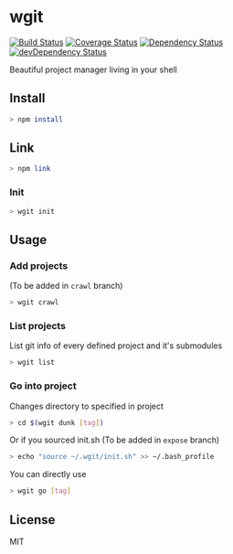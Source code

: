 # wgit

[![Build Status][travis-image]][travis-url]
[![Coverage Status][coveralls-image]][coveralls-url]
[![Dependency Status][david-image]][david-url]
[![devDependency Status][david-dev-image]][david-dev-url]

Beautiful project manager living in your shell

## Install

```bash
> npm install
```

## Link

```bash
> npm link
```

### Init

```bash
> wgit init
```

## Usage

### Add projects

(To be added in `crawl` branch)

```bash
> wgit crawl
```

### List projects

List git info of every defined project and it's submodules

```bash
> wgit list
```

### Go into project

Changes directory to specified in project

```bash
> cd $(wgit dunk [tag])
```

Or if you sourced init.sh (To be added in `expose` branch)

```bash
> echo "source ~/.wgit/init.sh" >> ~/.bash_profile
```

You can directly use

```bash
> wgit go [tag]
```

## License

MIT

[travis-image]: https://api.travis-ci.org/wgit-io/wgit.svg?branch=master
[travis-url]: https://travis-ci.org/wgit-io/wgit

[coveralls-image]: https://coveralls.io/repos/github/wgit-io/wgit/badge.svg?branch=master&
[coveralls-url]: https://coveralls.io/github/wgit-io/wgit?branch=master

[david-image]: https://david-dm.org/wgit-io/wgit.svg
[david-url]: https://david-dm.org/wgit-io/wgit

[david-dev-image]: https://david-dm.org/wgit-io/wgit/dev-status.svg
[david-dev-url]: https://david-dm.org/wgit-io/wgit#info=devDependencies
